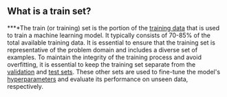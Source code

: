 **What is a train set?**
------------------------

**‍**The train (or training) set is the portion of the [training data](https://www.hopsworks.ai/dictionary/training-data) that is used to train a machine learning model. It typically consists of 70-85% of the total available training data. It is essential to ensure that the training set is representative of the problem domain and includes a diverse set of examples. To maintain the integrity of the training process and avoid overfitting, it is essential to keep the training set separate from the [validation](https://www.hopsworks.ai/dictionary/validation-set) and [test sets](https://www.hopsworks.ai/dictionary/test-set). These other sets are used to fine-tune the model's [hyperparameters](https://www.hopsworks.ai/dictionary/hyperparameter) and evaluate its performance on unseen data, respectively.

